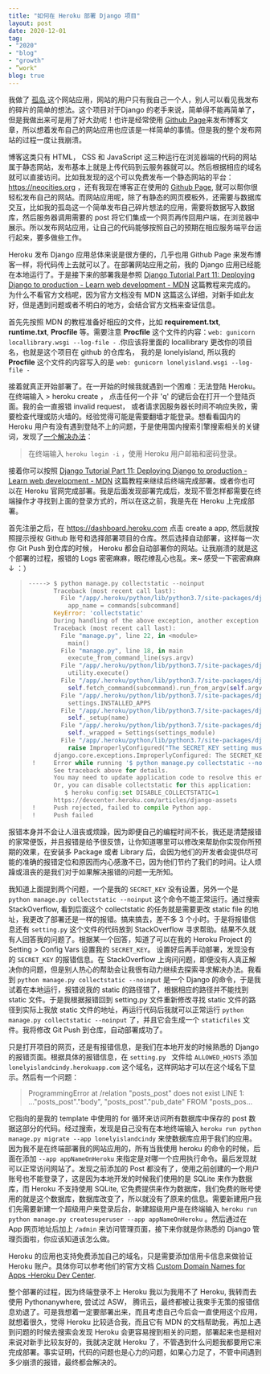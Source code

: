 ```yaml
---
title: "如何在 Heroku 部署 Django 项目"
layout: post
date: 2020-12-01
tag:
- "2020"
- "blog"
- "growth"
- ”work"
blog: true
---
```


我做了 [孤岛 ](https://github.com/wkeiss/lonelyisland)这个网站应用，网站的用户只有我自己一个人，别人可以看见我发布的碎片的简单的想法。这个项目对于Django 的老手来说，简单得不能再简单了，但是我做出来可是用了好大劲呢！也许是经常使用  [Github Page](https://pages.github.com/)来发布博客文章，所以想着发布自己的网站应用也应该是一样简单的事情。但是我的整个发布网站的过程一度让我崩溃。

博客这类只有 HTML， CSS 和 JavaScript 这三种运行在浏览器端的代码的网站属于静态网站，发布基本上就是上传代码到云服务器就可以。然后根据相应的域名就可以直接访问。比如我发现的这个可以免费发布一个静态网站的平台：  https://neocities.org ，还有我现在博客正在使用的 [Github Page](https://pages.github.com/), 就可以帮你很轻松发布自己的网站。而网站应用呢，除了有静态的网页模板外，还需要与数据库交互，比如我的孤岛这一个简单发布自己碎片想法的应用，需要将数据写入数据库，然后服务器调用需要的 post 将它们集成一个网页再传回用户端，在浏览器中展示。所以发布网站应用，让自己的代码能够按照自己的预期在相应服务端平台运行起来，要多做些工作。

Heroku 发布 Django 应用总体来说是很方便的，几乎也用 Github Page 来发布博客一样，将代码传上去就可以了。在部署网站应用之前，我的 Django 应用已经能在本地运行了。于是接下来的部署我是参照 [Django Tutorial Part 11: Deploying Django to production - Learn web development - MDN](https://developer.mozilla.org/en-US/docs/Learn/Server-side/Django/Deployment) 这篇教程来完成的。为什么不看官方文档呢，因为官方文档没有 MDN 这篇这么详细，对新手如此友好，但是遇到问题或者不明白的地方，会结合官方文档来查证信息。

首先先按照 MDN 的教程准备好相应的文件，比如 **requirement.txt**, **runtime.txt**, **Procfile** 等。需要注意 **Procfile** 这个文件的内容：`web: gunicorn locallibrary.wsgi --log-file -` .你应该将里面的 locallibrary 更改你的项目名，也就是这个项目在 github 的仓库名， 我的是 lonelyisland, 所以我的 **Procfile** 这个文件的内容写入的是 `web: gunicorn lonelyisland.wsgi --log-file -` 

接着就真正开始部署了。在一开始的时候我就遇到一个困难：无法登陆 Heroku。在终端输入 > heroku create ， 点击任何一个非 'q' 的键后会在打开一个登陆页面。我的会一直报错 invalid request， 或者请求因服务器长时间不响应失败，需要检查代理或防火墙的。经验觉得可能是需要翻墙才能登录。想看看国内的 Heroku 用户有没有遇到登陆不上的问题，于是使用国内搜索引擎搜索相关的关键词，发现了[一个解决办法](https://blog.csdn.net/qq_42951560/article/details/109717160)：

>  在终端输入 `heroku login -i` ，使用 Heroku 用户邮箱和密码登录。

接着你可以按照 [Django Tutorial Part 11: Deploying Django to production - Learn web development - MDN](https://developer.mozilla.org/en-US/docs/Learn/Server-side/Django/Deployment) 这篇教程来继续后终端完成部署。或者你也可以在 Heroku 官网完成部署。我是后面发现部署完成后，发现不管怎样都需要在终端操作才寻找到上面的登录方式的，所以在这之前，我是先在 Heroku 上完成部署。

首先注册之后，在 https://dashboard.heroku.com 点击 create a app, 然后就按照提示授权 Github 账号和选择部署项目的仓库。然后选择自动部署，这样每一次你 Git Push 到仓库的时候， Heroku 都会自动部署你的网站。让我崩溃的就是这个部署的过程，报错的 Logs 密密麻麻，眼花缭乱心也乱。来~ 感受一下密密麻麻 ↓ ：）

> ```python
> -----> $ python manage.py collectstatic --noinput
>        Traceback (most recent call last):
>          File "/app/.heroku/python/lib/python3.7/site-packages/django/core/management/__init__.py", line 224, in fetch_command
>            app_name = commands[subcommand]
>        KeyError: 'collectstatic'
>        During handling of the above exception, another exception occurred:
>        Traceback (most recent call last):
>          File "manage.py", line 22, in <module>
>            main()
>          File "manage.py", line 18, in main
>            execute_from_command_line(sys.argv)
>          File "/app/.heroku/python/lib/python3.7/site-packages/django/core/management/__init__.py", line 401, in execute_from_command_line
>            utility.execute()
>          File "/app/.heroku/python/lib/python3.7/site-packages/django/core/management/__init__.py", line 395, in execute
>            self.fetch_command(subcommand).run_from_argv(self.argv)
>          File "/app/.heroku/python/lib/python3.7/site-packages/django/core/management/__init__.py", line 231, in fetch_command
>            settings.INSTALLED_APPS
>          File "/app/.heroku/python/lib/python3.7/site-packages/django/conf/__init__.py", line 83, in __getattr__
>            self._setup(name)
>          File "/app/.heroku/python/lib/python3.7/site-packages/django/conf/__init__.py", line 70, in _setup
>            self._wrapped = Settings(settings_module)
>          File "/app/.heroku/python/lib/python3.7/site-packages/django/conf/__init__.py", line 196, in __init__
>            raise ImproperlyConfigured("The SECRET_KEY setting must not be empty.")
>        django.core.exceptions.ImproperlyConfigured: The SECRET_KEY setting must not be empty.
>  !     Error while running '$ python manage.py collectstatic --noinput'.
>        See traceback above for details.
>        You may need to update application code to resolve this error.
>        Or, you can disable collectstatic for this application:
>           $ heroku config:set DISABLE_COLLECTSTATIC=1
>        https://devcenter.heroku.com/articles/django-assets
>  !     Push rejected, failed to compile Python app.
>  !     Push failed
> ```

报错本身并不会让人沮丧或烦躁，因为即便自己的编程时间不长，我还是清楚报错的家常便饭，并且报错是给予很反馈，让你知道哪里可以修改来帮助你实现你所预期的效果，在安装多 Package 或者 Library 后，会因为他们的开发者会提供尽可能的准确的报错定位和原因而内心感激不已，因为他们节约了我们的时间。让人烦躁或沮丧的是我们对于如果解决报错的问题一无所知。

我知道上面提到两个问题，一个是我的 `SECRET_KEY` 没有设置，另外一个是 `python manage.py collectstatic --noinput` 这个命令不能正常运行。通过搜索 StackOverflow, 看到后面这个 collectstatic 的任务就是需要更改 static file 的地址，我更改了部署还是一样的报错。搞来搞去，差不多  3 个小时。于是将报错信息还有 `setting.py` 这个文件的代码放到 StackOverflow 寻求帮助。结果不久就有人回答我的问题了。根据某一个回答，知道了可以在我的 Heroku Project 的 Setting > Config Vars 设置我的 `SECRET_KEY`。 设置好后再手动部署，发现没有的 `SECRET_KEY` 的报错信息。在 StackOverflow 上询问问题，即便没有人真正解决你的问题，但是别人热心的帮助会让我很有动力继续去探索寻求解决办法。我看到 `python manage.py collectstatic --noinput`  是一个 Django 的命令，于是我试着在本地运行，报错说我的 static 的路径错了，根据相应的路径并不能找到 static  文件。于是我根据报错回到 setting.py 文件重新修改寻找 static 文件的路径到实际上我放 static 文件的地址，再运行代码后我就可以正常运行 `python manage.py collectstatic --noinput`  了，并且它会生成一个 `staticfiles` 文件。我将修改 Git Push 到仓库，自动部署成功了。

只是打开项目的网页，还是有报错信息，是我们在本地开发的时候熟悉的 Django 的报错页面。根据具体的报错信息，在 `setting.py ` 文件给 `ALLOWED_HOSTS` 添加 `lonelyislandcindy.herokuapp.com`  这个域名，这样网站才可以在这个域名下显示。然后有一个问题：

> ProgrammingError at /relation "posts_post" does not exist LINE 1: ..."posts_post"."body", "posts_post"."pub_date" FROM "posts_pos...

它指向的是我的 template 中使用的  for 循环来访问所有数据库中保存的 post 数据这部分的代码。经过搜索，发现是自己没有在本地终端输入 `heroku run python manage.py migrate --app lonelyislandcindy`  来使数据库应用于我们的应用。因为我不是在终端部署我的网站应用的，所有当我使用 heroku 的命令的时候，后面在添加 `--app appNameOnHeroku` 来指定是对哪一个应用执行命令。最后发现就可以正常访问网站了。发现之前添加的  Post 都没有了，使用之前创建的一个用户账号也不能登录了，这是因为本地开发的时候我们使用的是 SQLite 来作为数据库，而 Heroku 不支持使用 SQLite, 它免费提供来作为数据库，我们免费的账号使用的就是这个数据库，数据库改变了，所以就没有了原来的信息。需要新建用户我们先需要新建一个超级用户来登录后台，新建超级用户是在终端输入 `heroku run python manage.py createsuperuser --app appNameOnHeroku` 。然后通过在 App 网页地址后加上 `/admin` 来访问管理页面，接下来你就是你熟悉的 Django 管理页面啦，你应该知道该怎么做。

Heroku 的应用也支持免费添加自己的域名，只是需要添加信用卡信息来做验证 Heroku 账户。具体你可以参考他们的官方文档 [Custom Domain Names for Apps -Heroku Dev Center](https://devcenter.heroku.com/articles/custom-domains).

整个部署的过程，因为终端登录不上 Heroku 我以为我用不了 Heroku, 我转而去使用 Pythonanywhere, 尝试过 ASW， 腾讯云，最终都被让我束手无策的报错信息劝退了。可是我想着一定要部署出来，而且考虑自己今后会一直使用这个应用，就想着很久，觉得 Heroku 比较适合我，而且它有 MDN 的文档帮助我，再加上遇到问题的时候去搜索会发现 Heroku 会更容易搜到相关的问题，部署起来也是相对来说对新手比较友好的，我就决定就 Heroku 了，不管遇到什么问题我都要用它来完成部署。事实证明，代码的问题也是心力的问题，如果心力足了，不管中间遇到多少崩溃的报错，最终都会解决的。